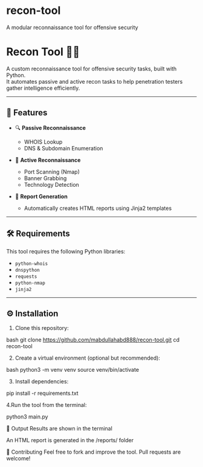 # recon-tool
A modular reconnaissance tool for offensive security
# Recon Tool 🕵️‍♂️

A custom reconnaissance tool for offensive security tasks, built with Python.  
It automates passive and active recon tasks to help penetration testers gather intelligence efficiently.

---

## 🚀 Features

- 🔍 **Passive Reconnaissance**  
  - WHOIS Lookup  
  - DNS & Subdomain Enumeration

- 🔨 **Active Reconnaissance**  
  - Port Scanning (Nmap)  
  - Banner Grabbing  
  - Technology Detection

- 📝 **Report Generation**  
  - Automatically creates HTML reports using Jinja2 templates

---

## 🛠️ Requirements

This tool requires the following Python libraries:

- `python-whois`
- `dnspython`
- `requests`
- `python-nmap`
- `jinja2`

---

## ⚙️ Installation

1. Clone this repository:

bash
git clone https://github.com/mabdullahabd888/recon-tool.git
cd recon-tool

2. Create a virtual environment (optional but recommended):

bash
python3 -m venv venv
source venv/bin/activate

3. Install dependencies:

pip install -r requirements.txt

4.Run the tool from the terminal:

python3 main.py

📂 Output
Results are shown in the terminal

An HTML report is generated in the /reports/ folder

🤝 Contributing
Feel free to fork and improve the tool. Pull requests are welcome!




